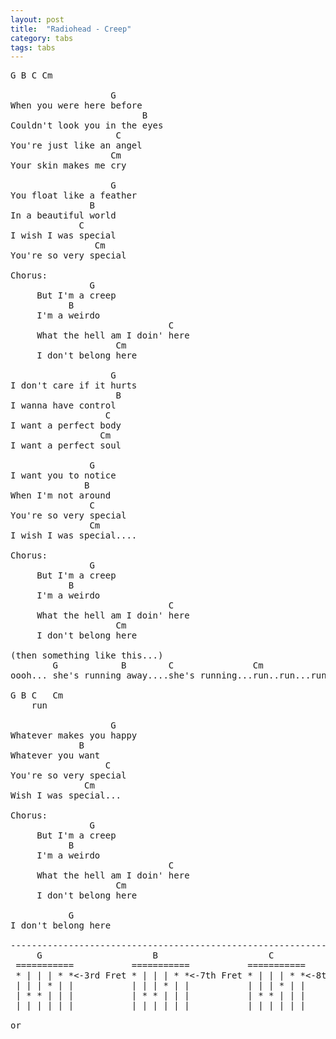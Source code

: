```yaml
---
layout: post
title:  "Radiohead - Creep"
category: tabs
tags: tabs
---
```

<pre>
G B C Cm

                   G
When you were here before
                         B 
Couldn't look you in the eyes
                    C
You're just like an angel
                   Cm
Your skin makes me cry

                   G
You float like a feather
               B
In a beautiful world
             C
I wish I was special
                Cm
You're so very special

Chorus:
               G
     But I'm a creep
           B
     I'm a weirdo
                              C
     What the hell am I doin' here
                    Cm
     I don't belong here

                   G
I don't care if it hurts
                    B
I wanna have control
                  C
I want a perfect body
                 Cm
I want a perfect soul

               G
I want you to notice
              B
When I'm not around
               C
You're so very special
               Cm
I wish I was special....

Chorus:
               G
     But I'm a creep
           B
     I'm a weirdo
                              C
     What the hell am I doin' here
                    Cm
     I don't belong here

(then something like this...)
        G            B        C               Cm
oooh... she's running away....she's running...run..run...run..ruuuuun

G B C   Cm
    run

                   G
Whatever makes you happy
             B
Whatever you want
                  C
You're so very special
              Cm
Wish I was special...

Chorus:
               G
     But I'm a creep
           B
     I'm a weirdo
                              C
     What the hell am I doin' here
                    Cm
     I don't belong here

           G
I don't belong here

----------------------------------------------------------------------
     G                     B                     C                 Cm
 ===========           ===========           ===========       ===========
 * | | | * *<-3rd Fret * | | | * *<-7th Fret * | | | * *<-8th->* | | * * *
 | | | * | |           | | | * | |           | | | * | |       | | | | | |
 | * * | | |           | * * | | |           | * * | | |       | * * | | |
 | | | | | |           | | | | | |           | | | | | |       | | | | | |

or 

</pre>
